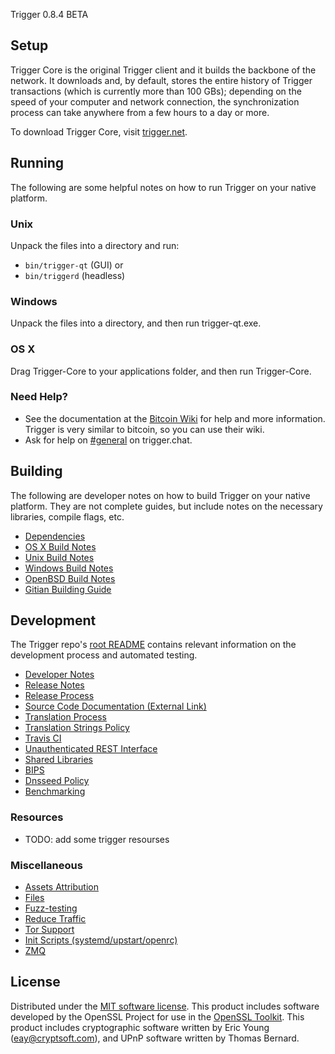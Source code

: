 Trigger 0.8.4 BETA

Setup
---------------------
Trigger Core is the original Trigger client and it builds the backbone of the network. It downloads and, by default, stores the entire history of Trigger transactions (which is currently more than 100 GBs); depending on the speed of your computer and network connection, the synchronization process can take anywhere from a few hours to a day or more.

To download Trigger Core, visit [trigger.net](https://trigger.net/download).

Running
---------------------
The following are some helpful notes on how to run Trigger on your native platform.

### Unix

Unpack the files into a directory and run:

- `bin/trigger-qt` (GUI) or
- `bin/triggerd` (headless)

### Windows

Unpack the files into a directory, and then run trigger-qt.exe.

### OS X

Drag Trigger-Core to your applications folder, and then run Trigger-Core.

### Need Help?

* See the documentation at the [Bitcoin Wiki](https://en.bitcoin.it/wiki/Main_Page)
for help and more information. Trigger is very similar to bitcoin, so you can use their wiki.
* Ask for help on [#general](https://trigger.chat/) on trigger.chat.

Building
---------------------
The following are developer notes on how to build Trigger on your native platform. They are not complete guides, but include notes on the necessary libraries, compile flags, etc.

- [Dependencies](dependencies.md)
- [OS X Build Notes](build-osx.md)
- [Unix Build Notes](build-unix.md)
- [Windows Build Notes](build-windows.md)
- [OpenBSD Build Notes](build-openbsd.md)
- [Gitian Building Guide](gitian-building.md)

Development
---------------------
The Trigger repo's [root README](/README.md) contains relevant information on the development process and automated testing.

- [Developer Notes](developer-notes.md)
- [Release Notes](release-notes.md)
- [Release Process](release-process.md)
- [Source Code Documentation (External Link)](none-yet)
- [Translation Process](translation_process.md)
- [Translation Strings Policy](translation_strings_policy.md)
- [Travis CI](travis-ci.md)
- [Unauthenticated REST Interface](REST-interface.md)
- [Shared Libraries](shared-libraries.md)
- [BIPS](bips.md)
- [Dnsseed Policy](dnsseed-policy.md)
- [Benchmarking](benchmarking.md)

### Resources
* TODO: add some trigger resourses

### Miscellaneous
- [Assets Attribution](assets-attribution.md)
- [Files](files.md)
- [Fuzz-testing](fuzzing.md)
- [Reduce Traffic](reduce-traffic.md)
- [Tor Support](tor.md)
- [Init Scripts (systemd/upstart/openrc)](init.md)
- [ZMQ](zmq.md)

License
---------------------
Distributed under the [MIT software license](/COPYING).
This product includes software developed by the OpenSSL Project for use in the [OpenSSL Toolkit](https://www.openssl.org/). This product includes
cryptographic software written by Eric Young ([eay@cryptsoft.com](mailto:eay@cryptsoft.com)), and UPnP software written by Thomas Bernard.

